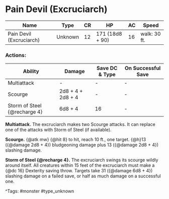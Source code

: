# Pain Devil (Excruciarch)

| Name | Type | CR | HP | AC | Speed |
|------|------|----|----|----|-------|
| Pain Devil (Excruciarch) | Unknown | 12 | 171 (18d8 + 90) | 16 | walk: 30 ft. |

### Actions:

| Ability | Damage | Save DC & Type | On Successful Save |
|---------|--------|----------------|--------------------|
| Multiattack | - | - | - |
| Scourge | 2d8 + 4 + 2d8 + 4 | - | - |
| Storm of Steel {@recharge 4} | 6d8 + 4 | 16 | - |


**Multiattack.** The excruciarch makes two Scourge attacks. It can replace one of the attacks with Storm of Steel (if available).

**Scourge.** {@atk mw} {@hit 8} to hit, reach 10 ft., one target. {@h}13 ({@damage 2d8 + 4}) bludgeoning damage plus 13 ({@damage 2d8 + 4}) slashing damage.

**Storm of Steel {@recharge 4}.** The excruciarch swings its scourge wildly around itself. All creatures within 15 feet of the excruciarch must make a {@dc 16} Dexterity saving throw. Targets take 31 ({@damage 6d8 + 4}) slashing damage on a failed save, or half as much damage on a successful one.

^Tags: #monster #type_unknown
